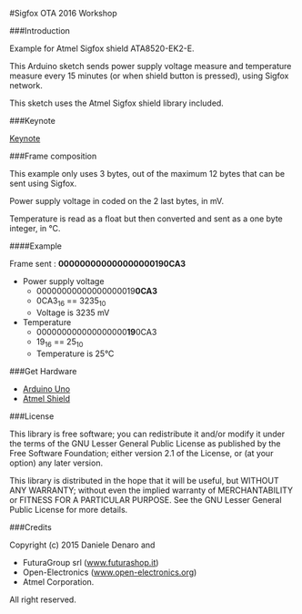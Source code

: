 #Sigfox OTA 2016 Workshop

###Introduction

Example for Atmel Sigfox shield ATA8520-EK2-E.

This Arduino sketch sends power supply voltage measure and temperature measure
every 15 minutes (or when shield button is pressed), using Sigfox network.

This sketch uses the Atmel Sigfox shield library included.

###Keynote

[Keynote](https://github.io)


###Frame composition

This example only uses 3 bytes, out of the maximum 12 bytes that can be sent using Sigfox.  

Power supply voltage in coded on the 2 last bytes, in mV.  

Temperature is read as a float but then converted and sent as a one byte integer, in °C.

####Example

Frame sent : **000000000000000000190CA3**

* Power supply voltage
  * 00000000000000000019**0CA3**
  * 0CA3<sub>16</sub> == 3235<sub>10</sub>
  * Voltage is 3235 mV
* Temperature
  * 000000000000000000**19**0CA3
  * 19<sub>16</sub> == 25<sub>10</sub>
  * Temperature is 25°C

###Get Hardware

* [Arduino Uno](http://store.arduino.cc/index.php?main_page=product_info&cPath=11&products_id=195)
* [Atmel Shield](http://www.atmel.com/tools/atak55002-v2.aspx)

###License

This library is free software; you can redistribute it and/or
modify it under the terms of the GNU Lesser General Public
License as published by the Free Software Foundation; either
version 2.1 of the License, or (at your option) any later version.

This library is distributed in the hope that it will be useful,
but WITHOUT ANY WARRANTY; without even the implied warranty of
MERCHANTABILITY or FITNESS FOR A PARTICULAR PURPOSE.  See the GNU
Lesser General Public License for more details.

###Credits

Copyright (c) 2015 Daniele Denaro and

* FuturaGroup srl (www.futurashop.it)
* Open-Electronics (www.open-electronics.org)
* Atmel Corporation.  

All right reserved.
